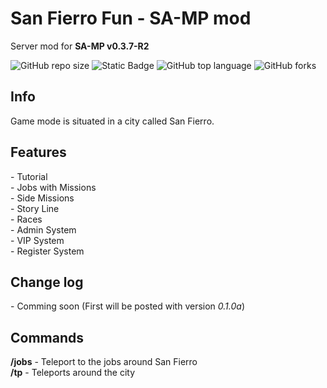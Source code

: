 <h1>San Fierro Fun - SA-MP mod</h1>
Server mod for <b>SA-MP v0.3.7-R2</b>

![GitHub repo size](https://img.shields.io/github/repo-size/BurcisWolf/San-Fierro-Fun) ![Static Badge](https://img.shields.io/badge/version-0.0.3a-orange) ![GitHub top language](https://img.shields.io/github/languages/top/BurcisWolf/San-Fierro-Fun)
 ![GitHub forks](https://img.shields.io/github/forks/BurcisWolf/San-Fierro-Fun)

<h2>Info</h2>
Game mode is situated in a city called San Fierro.<br>

<h2>Features</h2>
- Tutorial <br>
- Jobs with Missions <br>
- Side Missions <br>
- Story Line <br>
- Races <br>
- Admin System <br>
- VIP System <br>
- Register System

<h2>Change log</h2>
- Comming soon (First will be posted with version <i>0.1.0a</i>)

<h2>Commands</h2>
<b>/jobs</b> - Teleport to the jobs around San Fierro<br>
<b>/tp</b> - Teleports around the city <br>
